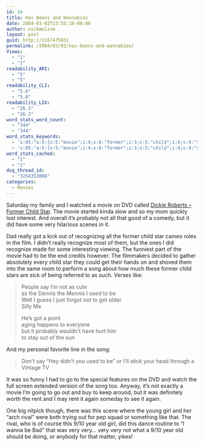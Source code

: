 ```yaml
---
id: 34
title: Has Beens and Wannabies
date: 2004-03-02T23:55:18-08:00
author: nickmoline
layout: post
guid: http://1167475831
permalink: /2004/03/02/has-beens-and-wannabies/
Views:
  - "1"
  - "1"
readability_ARI:
  - "5"
  - "5"
readability_CLI:
  - "5.6"
  - "5.6"
readability_LIX:
  - "26.3"
  - "26.3"
word_stats_word_count:
  - "344"
  - "344"
word_stats_keywords:
  - 's:85:"a:5:{s:5:"movie";i:4;s:6:"former";i:3;s:5:"child";i:4;s:4:"star";i:3;s:4:"song";i:3;}";'
  - 's:85:"a:5:{s:5:"movie";i:4;s:6:"former";i:3;s:5:"child";i:4;s:4:"star";i:3;s:4:"song";i:3;}";'
word_stats_cached:
  - "1"
  - "1"
dsq_thread_id:
  - "3254353006"
categories:
  - Movies
---
```

Saturday my family and I watched a movie on DVD called <a target="_blank" href="http://www.imdb.com/title/tt0325258/combined">Dickie Roberts &#8211; Former Child Star</a>. The movie started kinda slow and so my mom quickly lost interest. And overall it&#8217;s probably not all that good of a comedy, but it did have some very hilarious scenes in it.

<!--more-->

Dad really got a kick out of recognizing all the former child star cameo roles in the film. I didn&#8217;t really recognize most of them, but the ones I did recognize made for some interesting viewing. The funniest part of the movie had to be the end credits however. The filmmakers decided to gather absolutely every child star they could get their hands on and shoved them into the same room to perform a song about how much these former child stars are sick of being referred to as such. Verses like:

> People say I&#8217;m not as cute  
> as the Dennis the Mennis I used to be  
> Well I guess I just forgot not to get older  
> Silly Me
> 
> He&#8217;s got a point  
> aging happens to everyone  
> but it probably wouldn&#8217;t have hurt him  
> to stay out of the sun

And my personal favorite line in the song:

> Don&#8217;t say &#8220;Hey didn&#8217;t you used to be&#8221; or I&#8217;ll stick your head through a Vintage TV

It was so funny I had to go to the special features on the DVD and watch the full screen extended version of the song too. Anyway, it&#8217;s not exactly a movie I&#8217;m going to go out and buy to keep around, but it was definitely worth the rent and I may rent it again someday to see it again.

One big nitpick though, there was this scene where the young girl and her &#8220;arch rival&#8221; were both trying out for pep squad or something like that. The rival, who is of course this 9/10 year old girl, did this dance routine to &#8220;I wanna be Bad&#8221; that was very very&#8230; very very not what a 9/10 year old should be doing, or anybody for that matter, yikes!